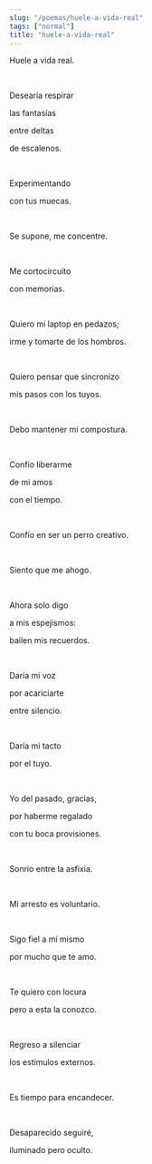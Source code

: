 ```yaml
---
slug: "/poemas/huele-a-vida-real"
tags: ["normal"]
title: "huele-a-vida-real"
---
```

Huele a vida real.

&nbsp;

Desearía respirar

las fantasías

entre deltas

de escalenos.

&nbsp;

Experimentando

con tus muecas.

&nbsp;

Se supone, me concentre.

&nbsp;

Me cortocircuito

con memorias.

&nbsp;

Quiero mi laptop en pedazos; 

irme y tomarte de los hombros.

&nbsp;

Quiero pensar que sincronizo

mis pasos con los tuyos.

&nbsp;

Debo mantener mi compostura.

&nbsp;

Confío liberarme 

de mi amos 

con el tiempo.

&nbsp;

Confío en ser un perro creativo.

&nbsp;

Siento que me ahogo.

&nbsp;

Ahora solo digo 

a mis espejismos:

bailen mis recuerdos.

&nbsp;

Daría mi voz 

por acariciarte 

entre silencio.

&nbsp;

Daría mi tacto

por el tuyo.

&nbsp;

Yo del pasado, gracias,

por haberme regalado

con tu boca provisiones.

&nbsp;

Sonrio entre la asfixia.

&nbsp;

Mi arresto es voluntario. 

&nbsp;

Sigo fiel a mí mismo

por mucho que te amo.

&nbsp;

Te quiero con locura

pero a esta la conozco. 

&nbsp;

Regreso a silenciar 

los estímulos externos.

&nbsp;

Es tiempo para encandecer.

&nbsp;

Desaparecido seguiré,

iluminado pero oculto.